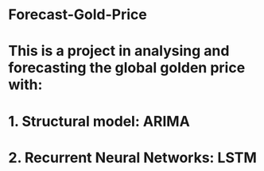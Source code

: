 # Forecast-Gold-Price

# This is a project in analysing and forecasting the global golden price with:

# 1. Structural model: ARIMA

# 2. Recurrent Neural Networks: LSTM
